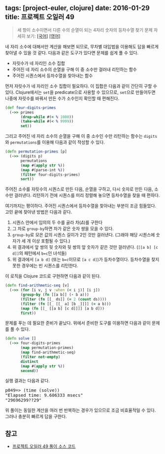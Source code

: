 tags: [project-euler, clojure]
date: 2016-01-29
title: 프로젝트 오일러 49
---
> 세 항이 소수이면서 다른 수의 순열이 되는 4자리 숫자의 등차수열 찾기
> 문제 자세히 보기: [[국어]](http://euler.synap.co.kr/prob_detail.php?id=49) [[영어]](https://projecteuler.net/problem=49)

네 자리 소수에 대해서만 계산을 해보면 되므로, 무차별 대입법을 이용해도 답을 빠르게 찾아낼 수 있을 것 같다. 다음과 같은 도구가 있다면 문제를 쉽게 풀 수 있다.

* 자릿수가 네 자리인 소수 집합
* 주어진 네 자리 소수의 순열을 구해 이 중 소수만 걸러내 리턴하는 함수
* 주어진 시퀀스에서 등차수열을 찾아내는 함수

<!--more-->

먼저 자릿수가 네 자리인 소수 집합이 필요하다. 이 집합은 다음과 같이 간단히 구할 수 있다. Clojure에서는 `set`을 predicate으로 사용할 수 있으므로, `set`으로 만들어두면 나중에 자릿수를 바꿔서 만든 수가 소수인지 확인할 때 편해진다.

```clojure
(def four-digits-primes
  (->> primes
       (drop-while #(< % 1000))
       (take-while #(< % 9999))
       set))
```

그리고 주어진 네 자리 소수의 순열을 구해 이 중 소수인 수만 리턴하는 함수는 `digits`와 `permutations`를 이용해 다음과 같이 작성할 수 있다.

```clojure
(defn permutation-primes [p]
  (->> (digits p)
       permutations
       (map #(apply str %))
       (map #(parse-int %))
       (filter four-digits-primes)
       sort))
```

주어진 소수를 자릿수의 시퀀스로 만든 다음, 순열을 구하고, 다시 숫자로 만든 다음, 소수만 걸러낸다. 리턴하기 전에 시퀀스를 미리 정렬해 놓으면 등차수열을 찾을 때 편하다.

여기까지는 평이하다. 주어진 시퀀스에서 등차수열을 찾아내는 부분이 조금 힘들었다. 고민 끝에 찾아낸 방법은 다음과 같다.

1. 시퀀스 안에서 임의의 두 수를 골라 차($\Delta$)를 구한다
1. 그 차로 `group-by`하면 차가 같은 숫자 쌍을 모을 수 있다.
1. `group-by`로 모은 값의 시퀀스 길이가 2인 것만 걸러낸다. (그래야 해당 시퀀스에 숫자가 세 개 이상 포함될 수 있다.)
1. 위 결과에서 앞 쌍의 뒷 숫자와 뒷 쌍의 앞 숫자가 같은 것만 걸러낸다.
(`[[a b] [c d]]`의 패턴에서 `b=c`인 녀석들)
1. 위 결과에서 `[a b d]` (또는 `b=c`이므로 `[a c d]`)가 등차수열이다. 등차수열을 찾지 못한 경우에는 빈 시퀀스를 리턴한다.

이 로직을 Clojure 코드로 구현하면 다음과 같이 된다.

```clojure
(defn find-arithmetic-seq [v]
  (->> (for [i v, j v :when (< i j)] [i j])
       (group-by (fn [[a b]] (- b a)))
       (filter (fn [[_ ds]] (= 2 (count ds))))
       (filter (fn [[_ [[_ a] [b _]]]] (= a b)))
       (map (fn [[_ [[a b] [c d]]]] [a b d]))
       first))
```

문제를 푸는 데 필요한 준비가 끝났다. 위에서 준비한 도구를 이용하면 다음과 같이 문제를 풀 수 있다.

```clojure
(defn solve []
  (->> four-digits-primes
       (map permutation-primes)
       (map find-arithmetic-seq)
       (filter not-empty)
       distinct
       (map #(apply str %))
       second))
```

실행 결과는 다음과 같다.

<pre class="console">
p049=> (time (solve))
"Elapsed time: 9.606333 msecs"
"29696299??29"
</pre>

위 풀이는 동일한 계산을 여러 번 반복하는 경우가 있으므로 조금 비효율적일 수 있다. 그러나 충분히 빠르게 답을 구한다.

## 참고
* [프로젝트 오일러 49 풀이 소스 코드](https://github.com/ntalbs/euler/blob/master/src/p049.clj)
